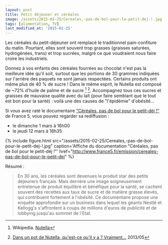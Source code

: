 ```yaml
---
layout: post
title: Petit déjeuner et céréales
image: /assets/2015-02-25/Cereales,-pas-de-bol-pour-le-petit-dej-!.jpg
tags: [alimentation, TV]
last_modified_at: '2015-02-25'
---
```


Les céréales du petit-déjeuner ont remplacé le traditionnel pain-confiture du matin. Pourtant, elles sont souvent trop grasses (graisses saturées, hydrogénées, trans) et trop sucrées, malgré ce que voudraient nous faire croire les industriels.

Donnez à vos enfants des céréales fourrées au chocolat n'est pas la meilleure idée qu'il soit, surtout que les portions de 30 grammes indiquées sur l'arrière des paquets ne sont jamais respectées. Certains produits ont même plus de 40 % de sucre ! Dans le même esprit, le Nutella est composé de ~72% d'huile de palme et de sucre [^1] [^2]. Accompagnez tous ces sucres et graisses de mauvaise qualité avec du lait (pour faire semblant que le tout est bon pour la santé)  : voilà une des causes de "l'épidémie" d'obésité...

Si vous avez raté le documentaire ["Céréales, pas de bol pour le petit-déj !"](http://www.france5.fr/emission/cereales-pas-de-bol-pour-le-petit-dej) de France 5, vous pouvez regarder sa rediffusion :

- le dimanche 1 mars à 16h00
- le jeudi 12 mars à 16h35

{% include figure.html src="/assets/2015-02-25/Cereales,-pas-de-bol-pour-le-petit-dej-!.jpg" caption='Affiche du documentation "Céréales, pas de bol pour le petit-déj !"' href="http://www.france5.fr/emission/cereales-pas-de-bol-pour-le-petit-dej" %}

Résumé :

> En 30 ans, les céréales sont devenues le produit star des petits déjeuners français. Mais derrière une image soigneusement entretenue de produit équilibré et bénéfique pour la santé, se cachent souvent des recettes aux taux de sucre et de matière grasse élevés, qui contribuent fortement à l'obésité. Ce documentaire propose une enquête approfondie sur un business dans lequel les géants Nestlé et Kellogg's s'affrontent à coups de millions d'euros de publicité et de lobbying jusqu'au sommet de l'Etat.

[^1]: Wikipedia.
      [Nutella](http://fr.wikipedia.org/wiki/Nutella)

[^2]: [Dans un pot de Nutella, qu'est-ce qu'il y a ? Vraiment...](http://vivresanshuiledepalme.blogspot.fr/2013/05/dans-un-pot-de-nutella-quest-ce-quil-y.html)
      2013/05
